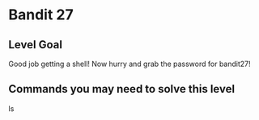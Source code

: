 <html>
<h1>Bandit 27</h1>

<h2 id="level-goal">Level Goal</h2>
<p>Good job getting a shell! Now hurry and grab the password for bandit27!</p>

<h2 id="commands-you-may-need-to-solve-this-level">Commands you may need to solve this level</h2>
<p>ls</p>

</html>